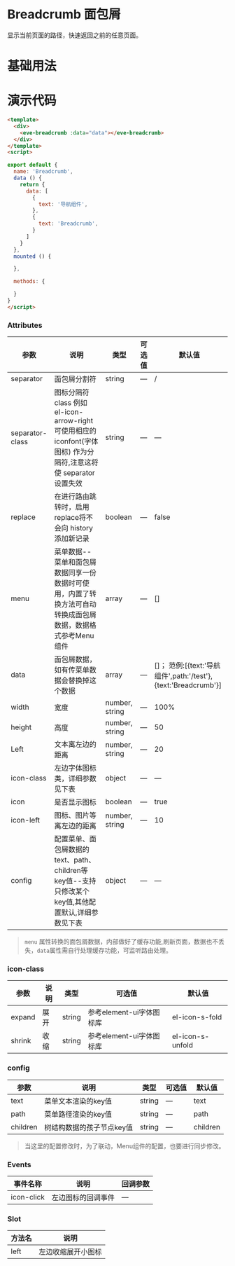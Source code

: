   # Breadcrumb 面包屑
  显示当前页面的路径，快速返回之前的任意页面。
  # 基础用法
 <template>
  <div>
    <Example/>
  </div>
</template>
<script>
import Example from './Example'
export default {
  components: {
    Example,
  }
}
</script>

# 演示代码

```html
<template>
  <div>
    <eve-breadcrumb :data="data"></eve-breadcrumb>
  </div>
</template>
<script>

export default {
  name: 'Breadcrumb',
  data () {
    return {
      data: [
        {
          text: '导航组件',
        },
        {
          text: 'Breadcrumb',
        }
      ]
    }
  },
  mounted () {

  },

  methods: {

  }
}
</script>
```

### Attributes
| 参数   | 说明 | 类型  | 可选值 | 默认值 |
| ----- | ------ | ----- | ----- | - |
| separator  | 面包屑分割符  |string| — |  / | 
| separator-class | 图标分隔符 class  例如 el-icon-arrow-right 可使用相应的iconfont(字体图标) 作为分隔符,注意这将使 separator 设置失效 | string | — |  —  | 
| replace |  在进行路由跳转时，启用replace将不会向 history 添加新记录 |  boolean | — |   false  |
| menu| 菜单数据--菜单和面包屑数据同享一份数据时可使用，内置了转换方法可自动转换成面包屑数据，数据格式参考Menu组件 |  array | — | [] |
| data | 面包屑数据，如有传菜单数据会替换掉这个数据 |  array | — | []； 范例:[{text:'导航组件',path:'/test'},{text:'Breadcrumb'}] |
| width | 宽度 |   number, string | — | 100% |
| height |  高度 |  number, string | — | 50 |
| Left | 文本离左边的距离 |  number, string | — |  20 |
| icon-class | 左边字体图标类，详细参数见下表 |  object | — |  —  |
| icon | 是否显示图标 |  boolean | — |  true  |
| icon-left |  图标、图片等离左边的距离 |  number, string | — |  10  |
| config |  配置菜单、面包屑数据的text、path、children等key值--支持只修改某个key值,其他配置默认,详细参数见下表 |  object | — |   —   |

>  `menu` 属性转换的面包屑数据，内部做好了缓存功能,刷新页面，数据也不丢失，`data`属性需自行处理缓存功能，可监听路由处理。

### icon-class
| 参数   | 说明 | 类型  | 可选值 | 默认值 |
| ----- | ------ | ----- | ----- | - |
| expand | 展开 | string | 参考element-ui字体图标库 | el-icon-s-fold |
| shrink | 收缩 | string | 参考element-ui字体图标库 | el-icon-s-unfold |

### config
| 参数   | 说明 | 类型  | 可选值 | 默认值 |
| ----- | ------ | ----- | ----- | - |
| text | 菜单文本渲染的key值 | string |  — | text |
| path | 菜单路径渲染的key值 | string |  — | path |
| children | 树结构数据的孩子节点key值 | string |  — | children |

> 当这里的配置修改时，为了联动，Menu组件的配置，也要进行同步修改。

### Events
| 事件名称 | 说明 | 回调参数  |
| ----| ----| --- | 
| icon-click | 左边图标的回调事件 | — |

### Slot
| 方法名 | 说明 
| ----| ----| 
| left | 左边收缩展开小图标 |  
